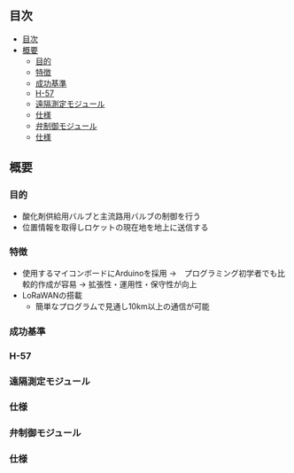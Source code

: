 ## 目次

- [目次](#目次)
- [概要](#概要)
  - [目的](#目的)
  - [特徴](#特徴)
  - [成功基準](#成功基準)
  - [H-57](#h-57)
  - [遠隔測定モジュール](#遠隔測定モジュール)
  - [仕様](#仕様)
  - [弁制御モジュール](#弁制御モジュール)
  - [仕様](#仕様-1)

## 概要

### 目的

- 酸化剤供給用バルブと主流路用バルブの制御を行う
- 位置情報を取得しロケットの現在地を地上に送信する

### 特徴

- 使用するマイコンボードにArduinoを採用
  →　プログラミング初学者でも比較的作成が容易
  → 拡張性・運用性・保守性が向上
- LoRaWANの搭載
  - 簡単なプログラムで見通し10km以上の通信が可能
  
### 成功基準

### H-57

### 遠隔測定モジュール
### 仕様

### 弁制御モジュール
### 仕様